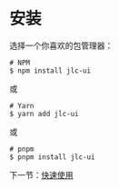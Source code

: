 # 安装

选择一个你喜欢的包管理器：

```shell
# NPM
$ npm install jlc-ui
```

或

```shell
# Yarn
$ yarn add jlc-ui
```

或

```shell
# pnpm
$ pnpm install jlc-ui
```

下一节：[快速使用](#/doc/get-started)
